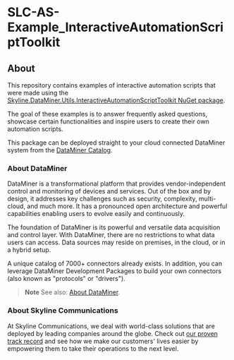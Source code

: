 # SLC-AS-Example_InteractiveAutomationScriptToolkit

## About

This repository contains examples of interactive automation scripts that were made using the [Skyline.DataMiner.Utils.InteractiveAutomationScriptToolkit NuGet package](https://www.nuget.org/packages/Skyline.DataMiner.Utils.InteractiveAutomationScriptToolkit). 

The goal of these examples is to answer frequently asked questions, showcase certain functionalities and inspire users to create their own automation scripts.

This package can be deployed straight to your cloud connected DataMiner system from the [DataMiner Catalog](https://catalog.dataminer.services/).

### About DataMiner

DataMiner is a transformational platform that provides vendor-independent control and monitoring of devices and services. Out of the box and by design, it addresses key challenges such as security, complexity, multi-cloud, and much more. It has a pronounced open architecture and powerful capabilities enabling users to evolve easily and continuously.

The foundation of DataMiner is its powerful and versatile data acquisition and control layer. With DataMiner, there are no restrictions to what data users can access. Data sources may reside on premises, in the cloud, or in a hybrid setup.

A unique catalog of 7000+ connectors already exists. In addition, you can leverage DataMiner Development Packages to build your own connectors (also known as "protocols" or "drivers").

> **Note**
> See also: [About DataMiner](https://aka.dataminer.services/about-dataminer).

### About Skyline Communications

At Skyline Communications, we deal with world-class solutions that are deployed by leading companies around the globe. Check out [our proven track record](https://aka.dataminer.services/about-skyline) and see how we make our customers' lives easier by empowering them to take their operations to the next level.

<!-- Uncomment below and add more info to provide more information about how to use this package. -->
<!-- ## Getting Started -->

